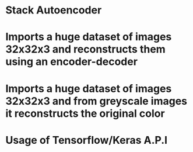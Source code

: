 # Stack Autoencoder
# Imports a huge dataset of images 32x32x3 and reconstructs them using an encoder-decoder
# Imports a huge dataset of images 32x32x3 and from greyscale images it reconstructs the original color
# Usage of Tensorflow/Keras A.P.I
